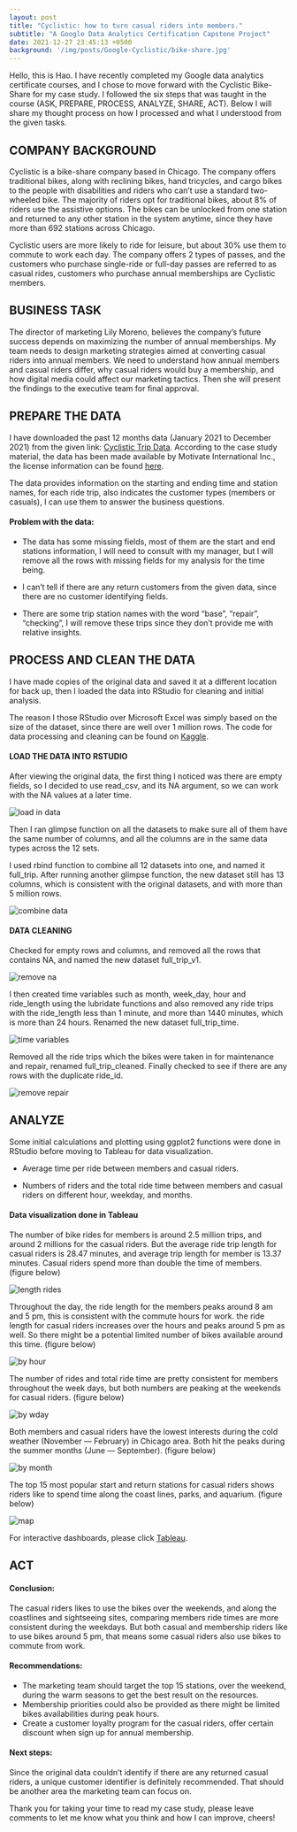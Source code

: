 ```yaml
---
layout: post
title: "Cyclistic: how to turn casual riders into members."
subtitle: "A Google Data Analytics Certification Capstone Project"
date: 2021-12-27 23:45:13 +0500
background: '/img/posts/Google-Cyclistic/bike-share.jpg'
---
```


Hello, this is Hao. I have recently completed my Google data analytics certificate courses, and I chose to move forward with the Cyclistic Bike-Share for my case study. I followed the six steps that was taught in the course (ASK, PREPARE, PROCESS, ANALYZE, SHARE, ACT). Below I will share my thought process on how I processed and what I understood from the given tasks.


## COMPANY BACKGROUND

Cyclistic is a bike-share company based in Chicago. The company offers traditional bikes, along with reclining bikes, hand tricycles, and cargo bikes to the people with disabilities and riders who can’t use a standard two-wheeled bike. The majority of riders opt for traditional bikes, about 8% of riders use the assistive options. The bikes can be unlocked from one station and returned to any other station in the system anytime, since they have more than 692 stations across Chicago.

Cyclistic users are more likely to ride for leisure, but about 30% use them to commute to work each day. The company offers 2 types of passes, and the customers who purchase single-ride or full-day passes are referred to as casual rides, customers who purchase annual memberships are Cyclistic members.


## BUSINESS TASK

The director of marketing Lily Moreno, believes the company’s future success depends on maximizing the number of annual memberships. My team needs to design marketing strategies aimed at converting casual riders into annual members. We need to understand how annual members and casual riders differ, why casual riders would buy a membership, and how digital media could affect our marketing tactics. Then she will present the findings to the executive team for final approval.


## PREPARE THE DATA

I have downloaded the past 12 months data (January 2021 to December 2021) from the given link: [Cyclistic Trip Data](http://divvy-tripdata.s3.amazonaws.com/index.html). According to the case study material, the data has been made available by Motivate International Inc., the license information can be found [here](https://ride.divvybikes.com/data-license-agreement).

The data provides information on the starting and ending time and station names, for each ride trip, also indicates the customer types (members or casuals), I can use them to answer the business questions.

#### Problem with the data:

- The data has some missing fields, most of them are the start and end stations information, I will need to consult with my manager, but I will remove all the rows with missing fields for my analysis for the time being.

- I can’t tell if there are any return customers from the given data, since there are no customer identifying fields.

- There are some trip station names with the word “base”, “repair”, “checking”, I will remove these trips since they don’t provide me with relative insights.


## PROCESS AND CLEAN THE DATA

I have made copies of the original data and saved it at a different location for back up, then I loaded the data into RStudio for cleaning and initial analysis.

The reason I those RStudio over Microsoft Excel was simply based on the size of the dataset, since there are well over 1 million rows.
The code for data processing and cleaning can be found on [Kaggle](https://www.kaggle.com/code/haoli10/google-data-analytics-capstone-project/notebook).

#### LOAD THE DATA INTO RSTUDIO

After viewing the original data, the first thing I noticed was there are empty fields, so I decided to use read_csv, and its NA argument, so we can work with the NA values at a later time.

![load in data](/img/posts/Google-Cyclistic/load-in-data.png)

Then I ran glimpse function on all the datasets to make sure all of them have the same number of columns, and all the columns are in the same data types across the 12 sets. 

I used rbind function to combine all 12 datasets into one, and named it full_trip. After running another glimpse function, the new dataset still has 13 columns, which is consistent with the original datasets, and with more than 5 million rows.

![combine data](/img/posts/Google-Cyclistic/combine-data.png)

#### DATA CLEANING

Checked for empty rows and columns, and removed all the rows that contains NA, and named the new dataset full_trip_v1.

![remove na](/img/posts/Google-Cyclistic/remove-na.png)


I then created time variables such as month, week_day, hour and ride_length using the lubridate functions and also removed any ride trips with the ride_length less than 1 minute, and more than 1440 minutes, which is more than 24 hours. Renamed the new dataset full_trip_time.

![time variables](/img/posts/Google-Cyclistic/time-variables.png)


Removed all the ride trips which the bikes were taken in for maintenance and repair, renamed full_trip_cleaned. Finally checked to see if there are any rows with the duplicate ride_id.

![remove repair](/img/posts/Google-Cyclistic/remove-repair.png)


## ANALYZE

Some initial calculations and plotting using ggplot2 functions were done in RStudio before moving to Tableau for data visualization.

- Average time per ride between members and casual riders.

- Numbers of riders and the total ride time between members and casual riders on different hour, weekday, and months.

#### Data visualization done in Tableau

The number of bike rides for members is around 2.5 million trips, and around 2 millions for the casual riders. But the average ride trip length for casual riders is 28.47 minutes, and average trip length for member is 13.37 minutes. Casual riders spend more than double the time of members. (figure below)

![length rides](/img/posts/Google-Cyclistic/length-rides.jpeg)

Throughout the day, the ride length for the members peaks around 8 am and 5 pm, this is consistent with the commute hours for work. the ride length for casual riders increases over the hours and peaks around 5 pm as well. So there might be a potential limited number of bikes available around this time. (figure below)

![by hour](/img/posts/Google-Cyclistic/by-hour.jpeg)

The number of rides and total ride time are pretty consistent for members throughout the week days, but both numbers are peaking at the weekends for casual riders. (figure below)

![by wday](/img/posts/Google-Cyclistic/by-wday.jpeg)

Both members and casual riders have the lowest interests during the cold weather (November — February) in Chicago area. Both hit the peaks during the summer months (June — September). (figure below)

![by month](/img/posts/Google-Cyclistic/by-month.jpeg)

The top 15 most popular start and return stations for casual riders shows riders like to spend time along the coast lines, parks, and aquarium. (figure below)

![map](/img/posts/Google-Cyclistic/map.png)


For interactive dashboards, please click [Tableau](https://public.tableau.com/app/profile/hao.li1811/viz/google_capstone_16473943254990/Story1?publish=yes).

## ACT  
  
#### Conclusion:

The casual riders likes to use the bikes over the weekends, and along the coastlines and sightseeing sites, comparing members ride times are more consistent during the weekdays. But both casual and membership riders like to use bikes around 5 pm, that means some casual riders also use bikes to commute from work.

#### Recommendations:

- The marketing team should target the top 15 stations, over the weekend, during the warm seasons to get the best result on the resources.
- Membership priorities could also be provided as there might be limited bikes availabilities during peak hours.
- Create a customer loyalty program for the casual riders, offer certain discount when sign up for annual membership.

#### Next steps:
Since the original data couldn’t identify if there are any returned casual riders, a unique customer identifier is definitely recommended. That should be another area the marketing team can focus on.

Thank you for taking your time to read my case study, please leave comments to let me know what you think and how I can improve, cheers!



